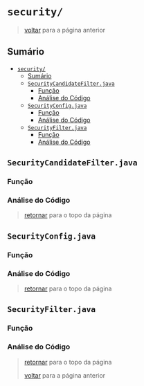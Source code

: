 <!-- markdownlint-disable MD024 -->

# `security/`

> [voltar](../c_code-analysis.md) para a página anterior

## Sumário

- [`security/`](#security)
  - [Sumário](#sumário)
  - [`SecurityCandidateFilter.java`](#securitycandidatefilterjava)
    - [Função](#função)
    - [Análise do Código](#análise-do-código)
  - [`SecurityConfig.java`](#securityconfigjava)
    - [Função](#função-1)
    - [Análise do Código](#análise-do-código-1)
  - [`SecurityFilter.java`](#securityfilterjava)
    - [Função](#função-2)
    - [Análise do Código](#análise-do-código-2)

## `SecurityCandidateFilter.java`

### Função

### Análise do Código

> [retornar](#security) para o topo da página

## `SecurityConfig.java`

### Função

### Análise do Código

> [retornar](#security) para o topo da página

## `SecurityFilter.java`

### Função

### Análise do Código

> [retornar](#security) para o topo da página
>
> [voltar](../c_code-analysis.md) para a página anterior
